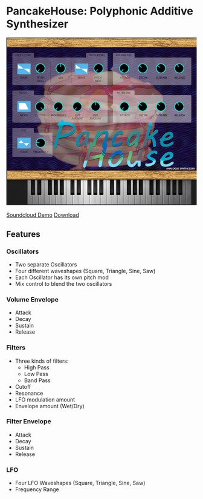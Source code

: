 # PancakeHouse: Polyphonic Additive Synthesizer
![screenshot](https://github.com/wpank/PancakeHouse/blob/master/screenshot.PNG?raw=true)


[Soundcloud Demo](https://soundcloud.com/ubancakes/pancake-house-demo)
[Download](https://github.com/wpank/PancakeHouse/raw/master/download/PancakeHouse.dll)

## Features
### Oscillators
- Two separate Oscillators 
- Four different waveshapes (Square, Triangle, Sine, Saw)
- Each Oscillator has its own pitch mod 
- Mix control to blend the two oscillators

### Volume Envelope
- Attack 
- Decay 
- Sustain
- Release

### Filters
- Three kinds of filters:
  - High Pass
  - Low Pass
  - Band Pass
- Cutoff
- Resonance
- LFO modulation amount
- Envelope amount (Wet/Dry)

### Filter Envelope
- Attack
- Decay
- Sustain
- Release

### LFO
- Four LFO Waveshapes (Square, Triangle, Sine, Saw)
- Frequency Range
